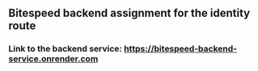 ## Bitespeed backend assignment for the identity route
### Link to the backend service: https://bitespeed-backend-service.onrender.com
